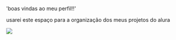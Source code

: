 'boas vindas ao meu perfil!!'

usarei este espaço para a organização dos meus projetos do alura

![](https://media.tenor.com/LCBVLQh9vFwAAAAi/meme.gif)


